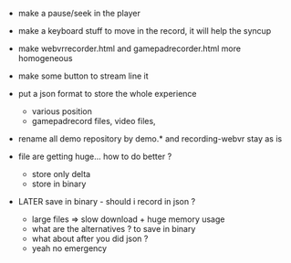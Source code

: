 - make a pause/seek in the player
- make a keyboard stuff to move in the record, it will help the syncup
- make webvrrecorder.html and gamepadrecorder.html more homogeneous
- make some button to stream line it
- put a json format to store the whole experience
  - various position
  - gamepadrecord files, video files, 

- rename all demo repository by demo.* and recording-webvr stay as is

- file are getting huge... how to do better ?
  - store only delta
  - store in binary
- LATER save in binary - should i record in json ?
  - large files => slow download + huge memory usage
  - what are the alternatives ? to save in binary
  - what about after you did json ?
  - yeah no emergency
